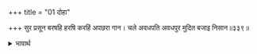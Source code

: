 +++
title = "01 दोहा"

+++
सुर प्रसून बरषहि हरषि करहिं अपछरा गान।
चले अवधपति अवधपुर मुदित बजाइ निसान॥३३९॥

<details><summary>भावार्थ</summary>

ः-देवता प्रसन्न होकर पुष्पवर्षा करते हैं और अप्सराएँ गान करती हैं। अवधनरेश प्रसन्नतापूर्वक (जनकपुर से) नगाडे बजा कर अयोध्यापुरी को चले॥339॥
</details>



